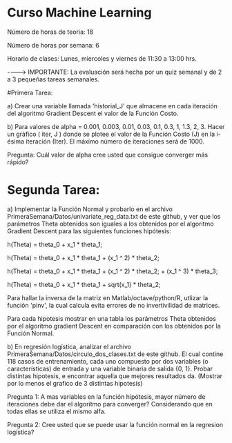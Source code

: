 # Curso Machine Learning

Número de horas de teoria: 18 

Número de horas por semana: 6

Horario de clases: Lunes, miercoles y viernes de 11:30 a 13:00 hrs.

----> IMPORTANTE: La evaluación será hecha por un quiz semanal y de 2 a 3 pequeñas tareas semanales.

#Primera Tarea: 

a) Crear una variable llamada 'historial_J' que almacene en cada iteración del algoritmo Gradient Descent  el valor de la Función Costo.

b) Para valores de alpha = 0.001, 0.003, 0.01, 0.03, 0.1, 0.3, 1, 1.3, 2, 3. Hacer un gráfico   ( iter, J )  donde se plotee el valor de la Función Costo (J) en la i-ésima iteración (Iter). El máximo número de iteraciones será de 1000.

Pregunta: Cuál valor de alpha cree usted que consigue converger más rápido? 


# Segunda Tarea:

a) Implementar la Función Normal y probarlo en el archivo PrimeraSemana/Datos/univariate_reg_data.txt de este github, y ver que los parámetros Theta obtenidos son iguales a los obtenidos por el algoritmo Gradient Descent para las siguientes funciones hipótesis:

h(Theta) = theta_0 + x_1 * theta_1;

h(Theta) = theta_0 + x_1 * theta_1 + (x_1 ^ 2) * theta_2; 

h(Theta) = theta_0 + x_1 * theta_1 + (x_1 ^ 2) * theta_2; + (x_1 ^ 3) * theta_3;

h(Theta) = theta_0 + x_1 * theta_1 + sqrt(x_1) * theta_2;

Para hallar la inversa de la matriz en Matlab/octave/python/R, utlizar la función  'pinv', la cual calcula evita errores de no invertivilidad de matrices. 

Para cada hipotesis mostrar en una tabla los parámetros Theta obtenidos por el algoritmo gradient Descent en comparación con los obtenidos por la Función Normal.

b) En regresión logística, analizar el archivo PrimeraSemana/Datos/circulo_dos_clases.txt de este github. El cual contine 118 casos de entrenamiento, cada uno compuesto por dos variables (o características) de entrada y una variable binaria de salida {0, 1}.
Probar distintas hipotesis, e encontrar aquella que mejores resultados da. (Mostrar por lo menos el grafico de 3 distintas hipotesis) 

Pregunta 1: A mas variables en la función hipótesis, mayor número de iteraciones debe dar el algoritmo para converger? Considerando que en todas ellas se utiliza el mismo alfa.

Pregunta 2: Cree usted que se puede usar la función normal en la regresion logística?